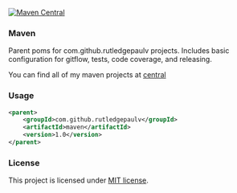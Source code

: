 [![Maven Central](https://maven-badges.herokuapp.com/maven-central/com.github.rutledgepaulv/maven/badge.svg)](https://maven-badges.herokuapp.com/maven-central/com.github.rutledgepaulv/maven)

### Maven
Parent poms for com.github.rutledgepaulv projects. Includes basic configuration
for gitflow, tests, code coverage, and releasing.

You can find all of my maven projects at [central](http://mvnrepository.com/artifact/com.github.rutledgepaulv)

### Usage
```xml
<parent>
    <groupId>com.github.rutledgepaulv</groupId>
    <artifactId>maven</artifactId>
    <version>1.0</version>
</parent>
```

### License
This project is licensed under [MIT license](http://opensource.org/licenses/MIT).
